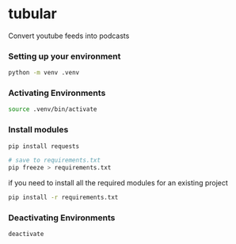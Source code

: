 # tubular
Convert youtube feeds into podcasts

### Setting up your environment
```bash
python -m venv .venv
```
### Activating Environments
````bash
source .venv/bin/activate
````

### Install modules
````bash
pip install requests

# save to requirements.txt
pip freeze > requirements.txt
````

if you need to install all the required modules for an existing project
````bash
pip install -r requirements.txt
````


### Deactivating Environments
````bash
deactivate
````
